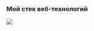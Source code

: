 ### Мой стек веб-технологий

<img src="https://img.shields.io/badge/Python-696969?style=for-the-badge&logo=Python&logoColor=000000"/>
